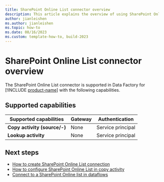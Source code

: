```yaml
---
title: SharePoint Online List connector overview
description: This article explains the overview of using SharePoint Online List.
author: jianleishen
ms.author: jianleishen
ms.topic: how-to
ms.date: 08/16/2023
ms.custom: template-how-to, build-2023
---
```


# SharePoint Online List connector overview

The SharePoint Online List connector is supported in Data Factory for [!INCLUDE [product-name](../includes/product-name.md)] with the following capabilities.

## Supported capabilities

| Supported capabilities | Gateway | Authentication |
| --- | --- | ---|
| **Copy activity (source/-)** | None | Service principal |
| **Lookup activity** | None | Service principal |

## Next steps

- [How to create SharePoint Online List connection](connector-sharepoint-online-list.md)
- [How to configure SharePoint Online List in copy activity](connector-sharepoint-online-list-copy-activity.md)
- [Connect to a SharePoint Online list in dataflows](connector-sharepoint-online-list-dataflows.md)
